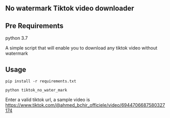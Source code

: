 ## No watermark Tiktok video downloader
## Pre Requirements

python         3.7

A simple script that will enable you to download any tiktok video without watermark

## Usage
```
pip install -r requirements.txt
```


```
python tiktok_no_water_mark
```

Enter a valid tiktok url, a sample video is https://www.tiktok.com/@ahmed_bchir_officiele/video/6944706687580327174


